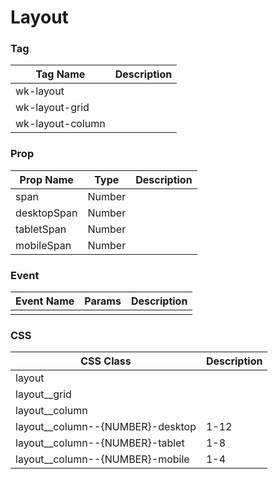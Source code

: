 # Layout

### Tag
Tag Name | Description
--- | --- 
wk-layout |
wk-layout-grid |
wk-layout-column |

### Prop
Prop Name | Type | Description
--- | --- | ---
span | Number | 
desktopSpan | Number | 
tabletSpan | Number | 
mobileSpan | Number | 

### Event
Event Name | Params | Description
--- | --- | ---
 |  | 

### CSS
CSS Class | Description
--- | --- 
layout | 
layout__grid | 
layout__column | 
layout__column--{NUMBER}-desktop | 1-12
layout__column--{NUMBER}-tablet | 1-8
layout__column--{NUMBER}-mobile | 1-4